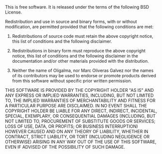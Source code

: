This is free software. It is released under the terms of the following BSD License.

Redistribution and use in source and binary forms, with or without modification, are
permitted provided that the following conditions are met: 

1. Redistributions of source code must retain the above copyright notice, this list of
conditions and the following disclaimer.

2. Redistributions in binary form must reproduce the above copyright notice, this list
of conditions and the following disclaimer in the documentation and/or other materials
provided with the distribution.

3. Neither the name of Oligalma, nor Marc Oliveras Galvez nor the names of its contributors
may be used to endorse or promote products derived from this software without specific prior
written permission.

THIS SOFTWARE IS PROVIDED BY THE COPYRIGHT HOLDER "AS IS" AND ANY EXPRESS OR IMPLIED
WARRANTIES, INCLUDING, BUT NOT LIMITED TO, THE IMPLIED WARRANTIES OF MERCHANTABILITY
AND FITNESS FOR A PARTICULAR PURPOSE ARE DISCLAIMED. IN NO EVENT SHALL THE COPYRIGHT
HOLDER BE LIABLE FOR ANY DIRECT, INDIRECT, INCIDENTAL, SPECIAL, EXEMPLARY, OR CONSEQUENTIAL
DAMAGES (INCLUDING, BUT NOT LIMITED TO, PROCUREMENT OF SUBSTITUTE GOODS OR SERVICES; LOSS
OF USE, DATA, OR PROFITS; OR BUSINESS INTERRUPTION) HOWEVER CAUSED AND ON ANY THEORY OF
LIABILITY, WHETHER IN CONTRACT, STRICT LIABILITY, OR TORT (INCLUDING NEGLIGENCE OR OTHERWISE)
ARISING IN ANY WAY OUT OF THE USE OF THIS SOFTWARE, EVEN IF ADVISED OF THE POSSIBILITY OF
SUCH DAMAGE.